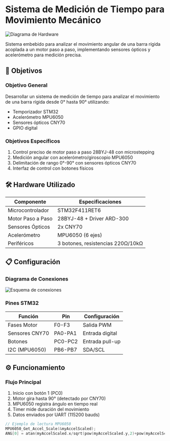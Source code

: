# Sistema de Medición de Tiempo para Movimiento Mecánico

![Diagrama de Hardware](https://via.placeholder.com/400x200?text=Ensamblado+Físico+del+Sistema)

Sistema embebido para analizar el movimiento angular de una barra rígida acoplada a un motor paso a paso, implementando sensores ópticos y acelerómetro para medición precisa.

## 📌 Objetivos

### Objetivo General
Desarrollar un sistema de medición de tiempo para analizar el movimiento de una barra rígida desde 0° hasta 90° utilizando:
- Temporizador STM32
- Acelerómetro MPU6050
- Sensores ópticos CNY70
- GPIO digital

### Objetivos Específicos
1. Control preciso de motor paso a paso 28BYJ-48 con microstepping
2. Medición angular con acelerómetro/giroscopio MPU6050
3. Delimitación de rango 0°-90° con sensores ópticos CNY70
4. Interfaz de control con botones físicos

## 🛠 Hardware Utilizado
| Componente | Especificaciones |
|------------|------------------|
| Microcontrolador | STM32F411RET6 |
| Motor Paso a Paso | 28BYJ-48 + Driver ARD-300 |
| Sensores Ópticos | 2x CNY70 |
| Acelerómetro | MPU6050 (6 ejes) |
| Periféricos | 3 botones, resistencias 220Ω/10kΩ |

## 📋 Configuración

### Diagrama de Conexiones
![Esquema de conexiones](https://via.placeholder.com/600x400?text=Diagrama+de+Conexiones)

### Pines STM32
| Función | Pin | Configuración |
|---------|-----|---------------|
| Fases Motor | F0-F3 | Salida PWM |
| Sensores CNY70 | PA0-PA1 | Entrada digital |
| Botones | PC0-PC2 | Entrada pull-up |
| I2C (MPU6050) | PB6-PB7 | SDA/SCL |

## ⚙️ Funcionamiento

### Flujo Principal
1. Inicio con botón 1 (PC0)
2. Motor gira hasta 90° (detectado por CNY70)
3. MPU6050 registra ángulo en tiempo real
4. Timer mide duración del movimiento
5. Datos enviados por UART (115200 bauds)

```c
// Ejemplo de lectura MPU6050
MPU6050_Get_Accel_Scale(&myAccelScaled);
ANG[0] = atan(myAccelScaled.x/sqrt(pow(myAccelScaled.y,2)+pow(myAccelScaled.z,2))) * RAD_Deg;
